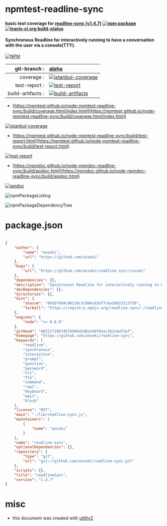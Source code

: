 # npmtest-readline-sync

#### basic test coverage for  [readline-sync (v1.4.7)](https://github.com/anseki/readline-sync)  [![npm package](https://img.shields.io/npm/v/npmtest-readline-sync.svg?style=flat-square)](https://www.npmjs.org/package/npmtest-readline-sync) [![travis-ci.org build-status](https://api.travis-ci.org/npmtest/node-npmtest-readline-sync.svg)](https://travis-ci.org/npmtest/node-npmtest-readline-sync)

#### Synchronous Readline for interactively running to have a conversation with the user via a console(TTY).

[![NPM](https://nodei.co/npm/readline-sync.png?downloads=true&downloadRank=true&stars=true)](https://www.npmjs.com/package/readline-sync)

| git-branch : | [alpha](https://github.com/npmtest/node-npmtest-readline-sync/tree/alpha)|
|--:|:--|
| coverage : | [![istanbul-coverage](https://npmtest.github.io/node-npmtest-readline-sync/build/coverage.badge.svg)](https://npmtest.github.io/node-npmtest-readline-sync/build/coverage.html/index.html)|
| test-report : | [![test-report](https://npmtest.github.io/node-npmtest-readline-sync/build/test-report.badge.svg)](https://npmtest.github.io/node-npmtest-readline-sync/build/test-report.html)|
| build-artifacts : | [![build-artifacts](https://npmtest.github.io/node-npmtest-readline-sync/glyphicons_144_folder_open.png)](https://github.com/npmtest/node-npmtest-readline-sync/tree/gh-pages/build)|

- [https://npmtest.github.io/node-npmtest-readline-sync/build/coverage.html/index.html](https://npmtest.github.io/node-npmtest-readline-sync/build/coverage.html/index.html)

[![istanbul-coverage](https://npmtest.github.io/node-npmtest-readline-sync/build/screenCapture.buildCi.browser.%252Ftmp%252Fbuild%252Fcoverage.lib.html.png)](https://npmtest.github.io/node-npmtest-readline-sync/build/coverage.html/index.html)

- [https://npmtest.github.io/node-npmtest-readline-sync/build/test-report.html](https://npmtest.github.io/node-npmtest-readline-sync/build/test-report.html)

[![test-report](https://npmtest.github.io/node-npmtest-readline-sync/build/screenCapture.buildCi.browser.%252Ftmp%252Fbuild%252Ftest-report.html.png)](https://npmtest.github.io/node-npmtest-readline-sync/build/test-report.html)

- [https://npmdoc.github.io/node-npmdoc-readline-sync/build/apidoc.html](https://npmdoc.github.io/node-npmdoc-readline-sync/build/apidoc.html)

[![apidoc](https://npmdoc.github.io/node-npmdoc-readline-sync/build/screenCapture.buildCi.browser.%252Ftmp%252Fbuild%252Fapidoc.html.png)](https://npmdoc.github.io/node-npmdoc-readline-sync/build/apidoc.html)

![npmPackageListing](https://npmtest.github.io/node-npmtest-readline-sync/build/screenCapture.npmPackageListing.svg)

![npmPackageDependencyTree](https://npmtest.github.io/node-npmtest-readline-sync/build/screenCapture.npmPackageDependencyTree.svg)



# package.json

```json

{
    "author": {
        "name": "anseki",
        "url": "https://github.com/anseki"
    },
    "bugs": {
        "url": "https://github.com/anseki/readline-sync/issues"
    },
    "dependencies": {},
    "description": "Synchronous Readline for interactively running to have a conversation with the user via a console(TTY).",
    "devDependencies": {},
    "directories": {},
    "dist": {
        "shasum": "001bfdd4c06110c3c084c63bf7c6a56022213f30",
        "tarball": "https://registry.npmjs.org/readline-sync/-/readline-sync-1.4.7.tgz"
    },
    "engines": {
        "node": ">= 0.8.0"
    },
    "gitHead": "40211f1987db7b994d2d0a348f6dac362c6af3af",
    "homepage": "https://github.com/anseki/readline-sync",
    "keywords": [
        "readline",
        "synchronous",
        "interactive",
        "prompt",
        "question",
        "password",
        "cli",
        "tty",
        "command",
        "repl",
        "keyboard",
        "wait",
        "block"
    ],
    "license": "MIT",
    "main": "./lib/readline-sync.js",
    "maintainers": [
        {
            "name": "anseki"
        }
    ],
    "name": "readline-sync",
    "optionalDependencies": {},
    "repository": {
        "type": "git",
        "url": "git://github.com/anseki/readline-sync.git"
    },
    "scripts": {},
    "title": "readlineSync",
    "version": "1.4.7"
}
```



# misc
- this document was created with [utility2](https://github.com/kaizhu256/node-utility2)

